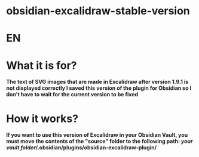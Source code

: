 # obsidian-excalidraw-stable-version

# EN

# What it is for?
**The text of SVG images that are made in Excalidraw after version 1.9.1 is not displayed correctly
I saved this version of the plugin for Obsidian so I don't have to wait for the current version to be fixed**

# How it works?
**If you want to use this version of Excalidraw in your Obsidian Vault, you must move the contents of the "source" folder to the following path:
*your vault folder*/.obsidian/plugins/obsidian-excalidraw-plugin/**
